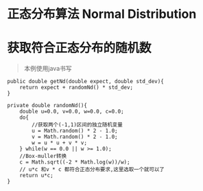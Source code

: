 正态分布算法 Normal Distribution
============
# 获取符合正态分布的随机数
> 本例使用java书写

    public double getNd(double expect, double std_dev){
        return expect + randomNd() * std_dev;
    } 
    
    private double randomNd(){
        double u=0.0, v=0.0, w=0.0, c=0.0;
        do{
            //获取两个(-1,1)区间的独立随机变量
            u = Math.random() * 2 - 1.0;
            v = Math.random() * 2 - 1.0;
            w = u * u + v * v;
        } while(w == 0.0 || w >= 1.0);
        //Box-muller转换
        c = Math.sqrt((-2 * Math.log(w))/w);
        // u*c 和v * c 都符合正态分布要求,这里选取一个就可以了
        return u*c;
    }


